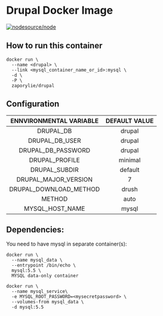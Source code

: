 Drupal Docker Image
=============================
[![nodesource/node](http://dockeri.co/image/zaporylie/drupal)](https://registry.hub.docker.com/u/zaporylie/drupal/)

## How to run this container
````
docker run \
  --name <drupal> \
  --link <mysql_container_name_or_id>:mysql \
  -d \
  -P \
  zaporylie/drupal
````
## Configuration

| ENNVIRONMENTAL VARIABLE  |  DEFAULT VALUE |
|:-:|:-:|
| DRUPAL_DB | drupal |
| DRUPAL_DB_USER | drupal |
| DRUPAL_DB_PASSWORD | drupal |
| DRUPAL_PROFILE | minimal |
| DRUPAL_SUBDIR | default |
| DRUPAL_MAJOR_VERSION | 7 |
| DRUPAL_DOWNLOAD_METHOD | drush |
| METHOD | auto |
| MYSQL_HOST_NAME | mysql |

## Dependencies:

You need to have mysql in separate container(s):

````
docker run \
  --name mysql_data \
  --entrypoint /bin/echo \
  mysql:5.5 \
  MYSQL data-only container
````

````
docker run \
  --name mysql_service\
  -e MYSQL_ROOT_PASSWORD=<mysecretpassword> \
  --volumes-from mysql_data \
  -d mysql:5.5
````
